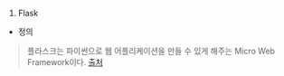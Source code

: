 
1. Flask 
  - 정의 
  > 플라스크는 파이썬으로 웹 어플리케이션을 
  > 만들 수 있게 해주는 Micro Web Framework이다.
  > [출처](https://flask-docs-kr.readthedocs.io/ko/latest/foreword.html)
